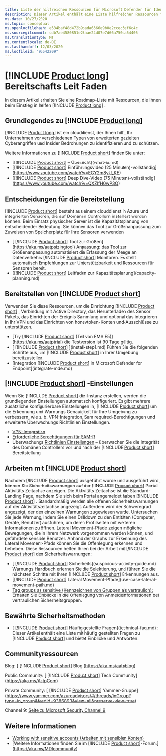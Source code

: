 ```yaml
---
title: Liste der hilfreichen Ressourcen für Microsoft Defender für Identity
description: Dieser Artikel enthält eine Liste hilfreicher Ressourcen für Microsoft Defender für Identity.
ms.date: 10/27/2020
ms.topic: conceptual
ms.openlocfilehash: e534baf48d472b9bada6366e9b0e2ccec5ef6c4c
ms.sourcegitcommit: cdb7ae4580851e25aae24d07e7d66a750aa54405
ms.translationtype: MT
ms.contentlocale: de-DE
ms.lasthandoff: 12/03/2020
ms.locfileid: "96542209"
---
```

# <a name="product-long-readiness-guide"></a>[!INCLUDE [Product long](includes/product-long.md)] Bereitschafts Leit Faden

In diesem Artikel erhalten Sie eine Roadmap-Liste mit Ressourcen, die Ihnen beim Einstieg in helfen [!INCLUDE [Product long](includes/product-long.md)] .

## <a name="understanding-product-long"></a>Grundlegendes zu [!INCLUDE [Product long](includes/product-long.md)]

[!INCLUDE [Product long](includes/product-long.md)] ist ein clouddienst, der Ihnen hilft, Ihr Unternehmen vor verschiedenen Typen von erweiterten gezielten Cyberangriffen und Insider Bedrohungen zu identifizieren und zu schützen.

Weitere Informationen zu [!INCLUDE [Product short](includes/product-short.md)] finden Sie unter:

- [[!INCLUDE [Product short](includes/product-short.md)] – Übersicht](what-is.md)
- [[!INCLUDE [Product short](includes/product-short.md)] Einführungsvideo (25 Minuten)-vollständig](https://www.youtube.com/watch?v=EGY2m8yU_KE)
- [[!INCLUDE [Product short](includes/product-short.md)] Deep Dive-Video (75 Minuten)-vollständig](https://www.youtube.com/watch?v=QXZIfH0wP3Q)

## <a name="deployment-decisions"></a>Entscheidungen für die Bereitstellung

[!INCLUDE [Product short](includes/product-short.md)] besteht aus einem clouddienst in Azure und integrierten Sensoren, die auf Domänen Controllern installiert werden können. Beim Einsatz physischer Server ist die Kapazitätsplanung von entscheidender Bedeutung. Sie können das Tool zur Größenanpassung zum Zuweisen von Speicherplatz für Ihre Sensoren verwenden:

- [ [!INCLUDE [Product short](includes/product-short.md)] Tool zur Größen](https://aka.ms/aatpsizingtool) Anpassung: das Tool zur Größenanpassung automatisiert die Erfassung der Menge an Datenverkehrs [!INCLUDE [Product short](includes/product-short.md)] Monitoren. Es stellt automatisch Empfehlungen zur Unterstützbarkeit und Ressourcen für Sensoren bereit.
- [[!INCLUDE [Product short](includes/product-short.md)] Leitfaden zur Kapazitätsplanung](capacity-planning.md)

## <a name="deploy-product-short"></a>Bereitstellen von [!INCLUDE [Product short](includes/product-short.md)]

Verwenden Sie diese Ressourcen, um die Einrichtung [!INCLUDE [Product short](includes/product-short.md)] , Verbindung mit Active Directory, das Herunterladen des Sensor Pakets, das Einrichten der Ereignis Sammlung und optional das integrieren in Ihr VPN und das Einrichten von honeytoken-Konten und-Ausschlüsse zu unterstützen.

- [Try [!INCLUDE [Product short](includes/product-short.md)] (Teil von EMS E5)](https://aka.ms/aatptrial)  die Testversion ist 90 Tage gültig.
- [ [!INCLUDE [Product short](includes/product-short.md)] ](install-step1.md) Führen Sie die folgenden Schritte aus, um [!INCLUDE [Product short](includes/product-short.md)] in Ihrer Umgebung bereitzustellen.
- [Integration [!INCLUDE [Product short](includes/product-short.md)] in Microsoft Defender for Endpoint](integrate-mde.md)

## <a name="product-short-settings"></a>[!INCLUDE [Product short](includes/product-short.md)] -Einstellungen

Wenn Sie [!INCLUDE [Product short](includes/product-short.md)] die-Instanz erstellen, werden die grundlegenden Einstellungen automatisch konfiguriert. Es gibt mehrere zusätzliche konfigurierbare Einstellungen in, [!INCLUDE [Product short](includes/product-short.md)] um die Erkennung und Warnungs Genauigkeit für Ihre Umgebung zu verbessern, wie z. b. VPN-Integration, Sam required-Berechtigungen und erweiterte Überwachungs Richtlinien Einstellungen.

- [VPN-Integration](install-step6-vpn.md)
- [Erforderliche Berechtigungen für SAM-R](install-step8-samr.md)
- Überwachungs [Richtlinien Einstellungen](configure-windows-event-collection.md) – überwachen Sie die Integrität des Domänen Controllers vor und nach der [!INCLUDE [Product short](includes/product-short.md)] Bereitstellung.

## <a name="work-with-product-short"></a>Arbeiten mit [!INCLUDE [Product short](includes/product-short.md)]

Nachdem [!INCLUDE [Product short](includes/product-short.md)] ausgeführt wurde und ausgeführt wird, können Sie Sicherheitswarnungen auf der [!INCLUDE [Product short](includes/product-short.md)] Portal Aktivitäts Zeitachse anzeigen. Die Aktivitäts Zeitachse ist die Standard-Landing Page, nachdem Sie sich beim Portal angemeldet haben [!INCLUDE [Product short](includes/product-short.md)] . Standardmäßig werden alle offenen Sicherheitswarnungen auf der Aktivitätszeitachse angezeigt. Außerdem wird der Schweregrad angezeigt, der den einzelnen Warnungen zugewiesen wurde. Untersuchen Sie jede Warnung, indem Sie einen Drilldown zu den Entitäten (Computer, Geräte, Benutzer) ausführen, um deren Profilseiten mit weiteren Informationen zu öffnen. Lateral Movement-Pfade zeigen mögliche Bewegungen, die in Ihrem Netzwerk vorgenommen werden können, und gefährdete sensible Benutzer. Anhand der Graphs zur Erkennung des Lateral Movement-Pfads können Sie die Offenlegung erkennen und beheben. Diese Ressourcen helfen Ihnen bei der Arbeit mit [!INCLUDE [Product short](includes/product-short.md)] den Sicherheitswarnungen:

- [ [!INCLUDE [Product short](includes/product-short.md)] Sicherheits](suspicious-activity-guide.md) Warnungs Handbuch erlernen Sie die Selektierung, und führen Sie die nächsten Schritte mit Ihren [!INCLUDE [Product short](includes/product-short.md)] Erkennungen aus.
- [[!INCLUDE [Product short](includes/product-short.md)] Lateral Movement-Pfade](use-case-lateral-movement-path.md)
- [Tag groups as sensitive (Kennzeichnen von Gruppen als vertraulich):](sensitive-accounts.md) Erhalten Sie Einblicke in die Offenlegung von Anmeldeinformationen bei vertraulichen Sicherheitsgruppen.

## <a name="security-best-practices"></a>Bewährte Sicherheitsmethoden

- [ [!INCLUDE [Product short](includes/product-short.md)] Häufig gestellte Fragen](technical-faq.md) : Dieser Artikel enthält eine Liste mit häufig gestellten Fragen zu [!INCLUDE [Product short](includes/product-short.md)] und bietet Einblicke und Antworten.

## <a name="community-resources"></a>Communityressourcen

Blog: [ [!INCLUDE [Product short](includes/product-short.md)] Blog](https://aka.ms/aatpblog)

Public Community: [ [!INCLUDE [Product short](includes/product-short.md)] Tech Community](https://aka.ms/AatpCom)

Private Community: [ [!INCLUDE [Product short](includes/product-short.md)] Yammer-Gruppe](https://www.yammer.com/azureadvisors/#/threads/inGroup?type=in_group&feedId=9386893&view=all&preserve-view=true)

Channel 9: [Seite zu Microsoft Security Channel 9](https://channel9.msdn.com/Shows/Microsoft-Security/)

## <a name="see-also"></a>Weitere Informationen

- [Working with sensitive accounts (Arbeiten mit sensiblen Konten)](sensitive-accounts.md)
- [Weitere Informationen finden Sie im [!INCLUDE [Product short](includes/product-short.md)]-Forum.](https://aka.ms/MDIcommunity)

